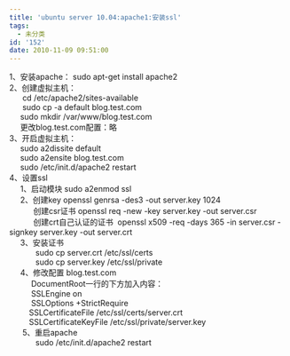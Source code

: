 ```yaml
---
title: 'ubuntu server 10.04:apache1:安装ssl'
tags:
  - 未分类
id: '152'
date: 2010-11-09 09:51:00
---
```


1、安装apache： sudo apt-get install apache2  
2、创建虚拟主机：  
      cd /etc/apache2/sites-available  
      sudo cp -a default blog.test.com  
     sudo mkdir /var/www/blog.test.com  
     更改blog.test.com配置：略  
3、开启虚拟主机：  
     sudo a2dissite default  
     sudo a2ensite blog.test.com  
     sudo /etc/init.d/apache2 restart  
4、设置ssl  
     1、启动模块 sudo a2enmod ssl  
     2、创建key openssl genrsa -des3 -out server.key 1024  
           创建csr证书 openssl req -new -key server.key -out server.csr  
           创建crt自己认证的证书  openssl x509 -req -days 365 -in server.csr -signkey server.key -out server.crt  
     3、安装证书  
            sudo cp server.crt /etc/ssl/certs  
            sudo cp server.key /etc/ssl/private  
     4、修改配置 blog.test.com  
          DocumentRoot一行的下方加入内容：  
          SSLEngine on  
          SSLOptions +StrictRequire  
         SSLCertificateFile /etc/ssl/certs/server.crt  
         SSLCertificateKeyFile /etc/ssl/private/server.key  
      5、重启apache  
            sudo /etc/init.d/apache2 restart